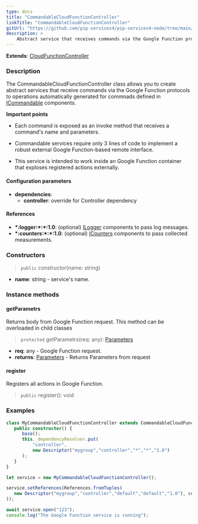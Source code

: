 ```yaml
---
type: docs
title: "CommandableCloudFunctionController"
linkTitle: "CommandableCloudFunctionController"
gitUrl: "https://github.com/pip-services4/pip-services4-node/tree/main/pip-services4-gcp-node"
description: >
    Abstract service that receives commands via the Google Function protocol to operations automatically generated for commands defined in [ICommandable components](../../../commons/commands/icommandable).
---
```


**Extends**: [CloudFunctionController](../cloud_function_controller)

### Description
The CommandableCloudFunctionController class allows you to create abstract services that receive commands via the Google Function protocols to operations automatically generated for commnads defined in [ICommandable](../../../rpc/commands/icommandable) components.

**Important points** 

- Each command is exposed as an invoke method that receives a command's name and parameters.

- Commandable services require only 3 lines of code to implement a robust external Google Function-based remote interface.

- This service is intended to work inside an Google Function container that exploses registered actions externally.

#### Configuration parameters
 
- **dependencies**:
    - **controller**: override for Controller dependency


#### References
- **\*:logger:\*:\*:1.0**: (optional) [ILogger](../../../observability/log/ilogger) components to pass log messages.
- **\*:counters:\*:\*:1.0**: (optional) [ICounters](../../../observability/count/icounters) components to pass collected measurements.

### Constructors

> `public` constructor(name: string) 

- **name**: string - service's name.


### Instance methods

#### getParametrs
Returns body from Google Function request.
This method can be overloaded in child classes

> `protected` getParametrs(req: any): [Parameters](../../../components/exec/parameters)

- **req**: any - Google Function request.
- **returns**: [Parameters](../../../components/exec/parameters) - Returns Parameters from request

#### register
Registers all actions in Google Function.
> `public` register(): void


### Examples

```typescript
class MyCommandableCloudFunctionController extends CommandableCloudFunctionController {
   public constructor() {
      base();
      this._dependencyResolver.put(
          "controller",
          new Descriptor("mygroup","controller","*","*","1.0")
      );
   }
}

let service = new MyCommandableCloudFunctionController();

service.setReferences(References.fromTuples(
   new Descriptor("mygroup","controller","default","default","1.0"), controller
));

await service.open("123");
console.log("The Google Function service is running");
```
